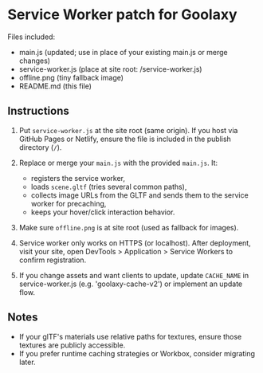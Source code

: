 Service Worker patch for Goolaxy
==================================

Files included:
- main.js                (updated; use in place of your existing main.js or merge changes)
- service-worker.js      (place at site root: /service-worker.js)
- offline.png            (tiny fallback image)
- README.md              (this file)

Instructions
------------
1. Put `service-worker.js` at the site root (same origin). If you host via GitHub Pages or Netlify,
   ensure the file is included in the publish directory (`/`).

2. Replace or merge your `main.js` with the provided `main.js`. It:
   - registers the service worker,
   - loads `scene.gltf` (tries several common paths),
   - collects image URLs from the GLTF and sends them to the service worker for precaching,
   - keeps your hover/click interaction behavior.

3. Make sure `offline.png` is at site root (used as fallback for images).

4. Service worker only works on HTTPS (or localhost). After deployment, visit your site,
   open DevTools > Application > Service Workers to confirm registration.

5. If you change assets and want clients to update, update `CACHE_NAME` in service-worker.js
   (e.g. 'goolaxy-cache-v2') or implement an update flow.

Notes
-----
- If your glTF's materials use relative paths for textures, ensure those textures are publicly accessible.
- If you prefer runtime caching strategies or Workbox, consider migrating later.

